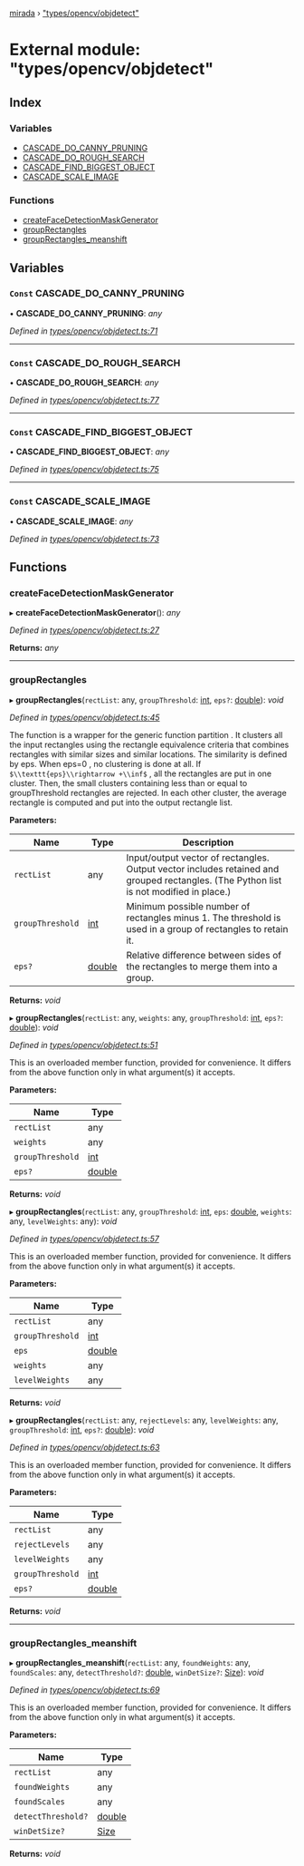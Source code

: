 [mirada](../README.md) › ["types/opencv/objdetect"](_types_opencv_objdetect_.md)

# External module: "types/opencv/objdetect"


## Index

### Variables

* [CASCADE_DO_CANNY_PRUNING](_types_opencv_objdetect_.md#const-cascade_do_canny_pruning)
* [CASCADE_DO_ROUGH_SEARCH](_types_opencv_objdetect_.md#const-cascade_do_rough_search)
* [CASCADE_FIND_BIGGEST_OBJECT](_types_opencv_objdetect_.md#const-cascade_find_biggest_object)
* [CASCADE_SCALE_IMAGE](_types_opencv_objdetect_.md#const-cascade_scale_image)

### Functions

* [createFaceDetectionMaskGenerator](_types_opencv_objdetect_.md#createfacedetectionmaskgenerator)
* [groupRectangles](_types_opencv_objdetect_.md#grouprectangles)
* [groupRectangles_meanshift](_types_opencv_objdetect_.md#grouprectangles_meanshift)

## Variables

### `Const` CASCADE_DO_CANNY_PRUNING

• **CASCADE_DO_CANNY_PRUNING**: *any*

*Defined in [types/opencv/objdetect.ts:71](https://github.com/cancerberoSgx/mirada/blob/c8721d6/mirada/src/types/opencv/objdetect.ts#L71)*

___

### `Const` CASCADE_DO_ROUGH_SEARCH

• **CASCADE_DO_ROUGH_SEARCH**: *any*

*Defined in [types/opencv/objdetect.ts:77](https://github.com/cancerberoSgx/mirada/blob/c8721d6/mirada/src/types/opencv/objdetect.ts#L77)*

___

### `Const` CASCADE_FIND_BIGGEST_OBJECT

• **CASCADE_FIND_BIGGEST_OBJECT**: *any*

*Defined in [types/opencv/objdetect.ts:75](https://github.com/cancerberoSgx/mirada/blob/c8721d6/mirada/src/types/opencv/objdetect.ts#L75)*

___

### `Const` CASCADE_SCALE_IMAGE

• **CASCADE_SCALE_IMAGE**: *any*

*Defined in [types/opencv/objdetect.ts:73](https://github.com/cancerberoSgx/mirada/blob/c8721d6/mirada/src/types/opencv/objdetect.ts#L73)*

## Functions

###  createFaceDetectionMaskGenerator

▸ **createFaceDetectionMaskGenerator**(): *any*

*Defined in [types/opencv/objdetect.ts:27](https://github.com/cancerberoSgx/mirada/blob/c8721d6/mirada/src/types/opencv/objdetect.ts#L27)*

**Returns:** *any*

___

###  groupRectangles

▸ **groupRectangles**(`rectList`: any, `groupThreshold`: [int](_types_opencv__hacks_.md#int), `eps?`: [double](_types_opencv__hacks_.md#double)): *void*

*Defined in [types/opencv/objdetect.ts:45](https://github.com/cancerberoSgx/mirada/blob/c8721d6/mirada/src/types/opencv/objdetect.ts#L45)*

The function is a wrapper for the generic function partition . It clusters all the input rectangles
using the rectangle equivalence criteria that combines rectangles with similar sizes and similar
locations. The similarity is defined by eps. When eps=0 , no clustering is done at all. If
`$\\texttt{eps}\\rightarrow +\\inf$` , all the rectangles are put in one cluster. Then, the small
clusters containing less than or equal to groupThreshold rectangles are rejected. In each other
cluster, the average rectangle is computed and put into the output rectangle list.

**Parameters:**

Name | Type | Description |
------ | ------ | ------ |
`rectList` | any | Input/output vector of rectangles. Output vector includes retained and grouped rectangles. (The Python list is not modified in place.)  |
`groupThreshold` | [int](_types_opencv__hacks_.md#int) | Minimum possible number of rectangles minus 1. The threshold is used in a group of rectangles to retain it.  |
`eps?` | [double](_types_opencv__hacks_.md#double) | Relative difference between sides of the rectangles to merge them into a group.  |

**Returns:** *void*

▸ **groupRectangles**(`rectList`: any, `weights`: any, `groupThreshold`: [int](_types_opencv__hacks_.md#int), `eps?`: [double](_types_opencv__hacks_.md#double)): *void*

*Defined in [types/opencv/objdetect.ts:51](https://github.com/cancerberoSgx/mirada/blob/c8721d6/mirada/src/types/opencv/objdetect.ts#L51)*

This is an overloaded member function, provided for convenience. It differs from the above function
only in what argument(s) it accepts.

**Parameters:**

Name | Type |
------ | ------ |
`rectList` | any |
`weights` | any |
`groupThreshold` | [int](_types_opencv__hacks_.md#int) |
`eps?` | [double](_types_opencv__hacks_.md#double) |

**Returns:** *void*

▸ **groupRectangles**(`rectList`: any, `groupThreshold`: [int](_types_opencv__hacks_.md#int), `eps`: [double](_types_opencv__hacks_.md#double), `weights`: any, `levelWeights`: any): *void*

*Defined in [types/opencv/objdetect.ts:57](https://github.com/cancerberoSgx/mirada/blob/c8721d6/mirada/src/types/opencv/objdetect.ts#L57)*

This is an overloaded member function, provided for convenience. It differs from the above function
only in what argument(s) it accepts.

**Parameters:**

Name | Type |
------ | ------ |
`rectList` | any |
`groupThreshold` | [int](_types_opencv__hacks_.md#int) |
`eps` | [double](_types_opencv__hacks_.md#double) |
`weights` | any |
`levelWeights` | any |

**Returns:** *void*

▸ **groupRectangles**(`rectList`: any, `rejectLevels`: any, `levelWeights`: any, `groupThreshold`: [int](_types_opencv__hacks_.md#int), `eps?`: [double](_types_opencv__hacks_.md#double)): *void*

*Defined in [types/opencv/objdetect.ts:63](https://github.com/cancerberoSgx/mirada/blob/c8721d6/mirada/src/types/opencv/objdetect.ts#L63)*

This is an overloaded member function, provided for convenience. It differs from the above function
only in what argument(s) it accepts.

**Parameters:**

Name | Type |
------ | ------ |
`rectList` | any |
`rejectLevels` | any |
`levelWeights` | any |
`groupThreshold` | [int](_types_opencv__hacks_.md#int) |
`eps?` | [double](_types_opencv__hacks_.md#double) |

**Returns:** *void*

___

###  groupRectangles_meanshift

▸ **groupRectangles_meanshift**(`rectList`: any, `foundWeights`: any, `foundScales`: any, `detectThreshold?`: [double](_types_opencv__hacks_.md#double), `winDetSize?`: [Size](../classes/_types_opencv__hacks_.size.md)): *void*

*Defined in [types/opencv/objdetect.ts:69](https://github.com/cancerberoSgx/mirada/blob/c8721d6/mirada/src/types/opencv/objdetect.ts#L69)*

This is an overloaded member function, provided for convenience. It differs from the above function
only in what argument(s) it accepts.

**Parameters:**

Name | Type |
------ | ------ |
`rectList` | any |
`foundWeights` | any |
`foundScales` | any |
`detectThreshold?` | [double](_types_opencv__hacks_.md#double) |
`winDetSize?` | [Size](../classes/_types_opencv__hacks_.size.md) |

**Returns:** *void*
